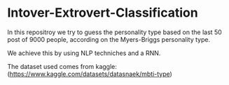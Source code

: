# Intover-Extrovert-Classification
In this repositroy we try to guess the personality type based on the last 50 post of 9000 people, according on the Myers-Briggs personality type.

We achieve this by using NLP techniches and a RNN.

The dataset used comes from kaggle: (https://www.kaggle.com/datasets/datasnaek/mbti-type)

